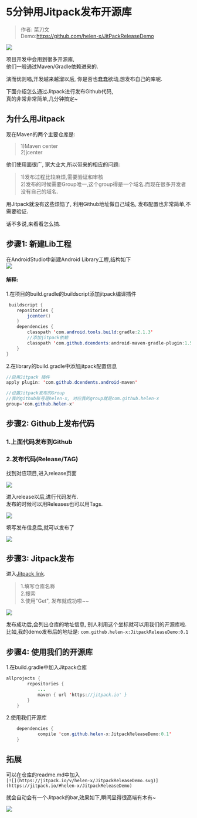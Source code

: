 # 5分钟用Jitpack发布开源库  

>作者: 菜刀文   
>Demo:https://github.com/helen-x/JitPackReleaseDemo
 
[![](https://jitpack.io/v/helen-x/JitpackReleaseDemo.svg)](https://jitpack.io/#helen-x/JitpackReleaseDemo)
 
项目开发中会用到很多开源库,  
他们一般通过Maven/Gradle依赖进来的.   



演而优则唱,开发越来越溜以后, 你是否也蠢蠢欲动,想发布自己的库呢.   

下面介绍怎么通过Jitpack进行发布Github代码,  
真的非常非常简单,几分钟搞定~  


## 为什么用Jitpack

现在Maven的两个主要仓库是:  
>1)Maven center   
2)jcenter       

他们使用面很广, 家大业大,所以带来的相应的问题:  
>1)发布过程比较麻烦,需要验证和审核  
2)发布的时候需要Group唯一,这个group得是一个域名.而现在很多开发者没有自己的域名.   


用Jitpack就没有这些烦恼了, 利用Github地址做自己域名, 发布配置也非常简单,不需要验证.  

话不多说,来看看怎么搞.   


## 步骤1: 新建Lib工程     

在AndroidStudio中新建Android Library工程,结构如下   
![](http://upload-images.jianshu.io/upload_images/4048192-755470ecd25ab04a.png?imageMogr2/auto-orient/strip%7CimageView2/2/w/1240)

#### 解释:  
1.在项目的build.gradle的buildscript添加jitpack编译插件    

```java   
 buildscript {
    repositories {
        jcenter()
    }
    dependencies {
        classpath 'com.android.tools.build:gradle:2.1.3'
        //添加jitpack依赖
        classpath 'com.github.dcendents:android-maven-gradle-plugin:1.5'
    }
}
```  

2.在library的build.gradle中添加jitpack配置信息  

```java   
//启用Jitpack 插件
apply plugin: 'com.github.dcendents.android-maven'

//设置Jitpack发布的Group
//我的github账号是helen-x, 对应我的group就是com.github.helen-x
group='com.github.helen-x'

```   


## 步骤2: Github上发布代码      
### 1.上面代码发布到Github   
### 2.发布代码(Release/TAG)    
 找到对应项目,进入release页面 
 

![](http://upload-images.jianshu.io/upload_images/4048192-97d738c667e41eaa.png?imageMogr2/auto-orient/strip%7CimageView2/2/w/1240)


 进入release以后,进行代码发布.  
发布的时候可以用Releases也可以用Tags.   


![](http://upload-images.jianshu.io/upload_images/4048192-1896d6c6c531bfed.png?imageMogr2/auto-orient/strip%7CimageView2/2/w/1240)

填写发布信息后,就可以发布了  


![](http://upload-images.jianshu.io/upload_images/4048192-38f812569de24fd6.png?imageMogr2/auto-orient/strip%7CimageView2/2/w/1240)

## 步骤3: Jitpack发布   

进入[Jitpack link](https://jitpack.io/).   
>1.填写仓库名称   
>2.搜索  
>3.使用"Get", 发布就成功啦~~


![](http://upload-images.jianshu.io/upload_images/4048192-4e9734e3520ba9f6.png?imageMogr2/auto-orient/strip%7CimageView2/2/w/1240)


发布成功后,会列出仓库的地址信息, 别人利用这个坐标就可以用我们的开源库啦.  
比如,我的demo发布后的地址是: `com.github.helen-x:JitpackReleaseDemo:0.1`

## 步骤4: 使用我们的开源库
 1.在build.gradle中加入Jitpack仓库

```java   
allprojects {
		repositories {
			...
			maven { url 'https://jitpack.io' }
		}
	}
```  

  2.使用我们开源库 
```java    
	dependencies {
	        compile 'com.github.helen-x:JitpackReleaseDemo:0.1'
	}  
```  


## 拓展      
可以在仓库的readme.md中加入  
`[![](https://jitpack.io/v/helen-x/JitpackReleaseDemo.svg)](https://jitpack.io/#helen-x/JitpackReleaseDemo)`

就会自动会有一个Jitpack的bar,效果如下,瞬间显得很高端有木有~

[![](https://jitpack.io/v/helen-x/JitpackReleaseDemo.svg)](https://jitpack.io/#helen-x/JitpackReleaseDemo)

